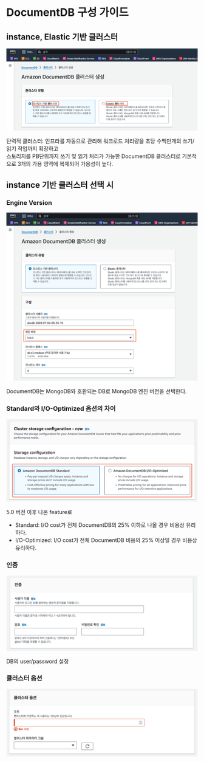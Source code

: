 # DocumentDB 구성 가이드

## instance, Elastic 기반 클러스터

![instance_cluster](images/instance_cluster.png)

탄력적 클러스터: 인프라를 자동으로 관리해 워크로드 처리량을 초당 수백만개의 쓰기/읽기 작업까지 확장하고  
스토리지를 PB단위까지 쓰기 및 읽기 처리가 가능한 DocumentDB 클러스터로 기본적으로 3개의 가용 영역에 복제되어 가용성이 높다.

## instance 기반 클러스터 선택 시

### Engine Version

![engine_version](images/engine_version.png)

DocumentDB는 MongoDB와 호환되는 DB로 MongoDB 엔진 버전을 선택한다.

### Standard와 I/O-Optimized 옵션의 차이

![cluster_storage_configuration](images/cluster_storage_configuration.png)

5.0 버전 이후 나온 feature로

- Standard: I/O cost가 전체 DocumentDB의 25% 이하로 나올 경우 비용상 유리하다.
- I/O-Optimized: I/O cost가 전체 DocumentDB 비용의 25% 이상일 경우 비용상 유리하다.

### 인증

![authentication](images/authentication.png)

DB의 user/password 설정

### 클러스터 옵션

![cluster_option](images/cluster_option.png)
